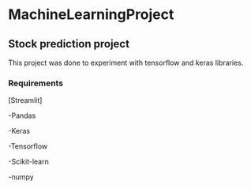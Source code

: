 # MachineLearningProject

## Stock prediction project
This project was done to experiment with tensorflow and keras libraries. 

### Requirements

[Streamlit]

-Pandas

-Keras

-Tensorflow

-Scikit-learn

-numpy

